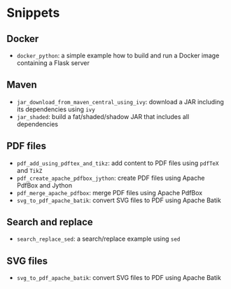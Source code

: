 # Snippets

## Docker

- `docker_python`: a simple example how to build and run a Docker image containing a Flask server

## Maven

- `jar_download_from_maven_central_using_ivy`: download a JAR including its dependencies using `ivy`
- `jar_shaded`: build a fat/shaded/shadow JAR that includes all dependencies

## PDF files

- `pdf_add_using_pdftex_and_tikz`: add content to PDF files using `pdfTeX` and `TikZ`
- `pdf_create_apache_pdfbox_jython`: create PDF files using Apache PdfBox and Jython
- `pdf_merge_apache_pdfbox`: merge PDF files using Apache PdfBox
- `svg_to_pdf_apache_batik`: convert SVG files to PDF using Apache Batik

## Search and replace

- `search_replace_sed`: a search/replace example using `sed`

## SVG files

- `svg_to_pdf_apache_batik`: convert SVG files to PDF using Apache Batik
